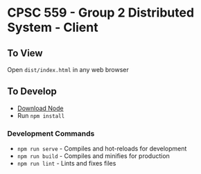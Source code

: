 # CPSC 559 - Group 2 Distributed System - Client

## To View
Open `dist/index.html` in any web browser

## To Develop
- [Download Node](https://nodejs.org/en/)
- Run `npm install`

### Development Commands
- `npm run serve` - Compiles and hot-reloads for development
- `npm run build` - Compiles and minifies for production
- `npm run lint` - Lints and fixes files
